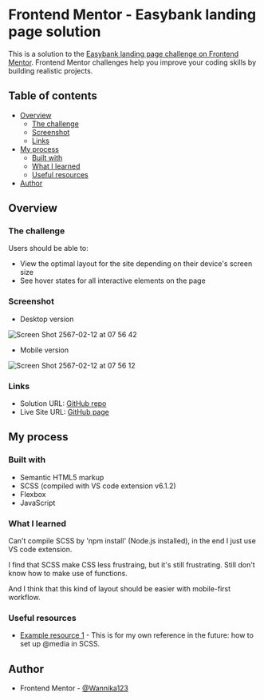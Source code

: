 # Frontend Mentor - Easybank landing page solution

This is a solution to the [Easybank landing page challenge on Frontend Mentor](https://www.frontendmentor.io/challenges/easybank-landing-page-WaUhkoDN). Frontend Mentor challenges help you improve your coding skills by building realistic projects. 

## Table of contents

- [Overview](#overview)
  - [The challenge](#the-challenge)
  - [Screenshot](#screenshot)
  - [Links](#links)
- [My process](#my-process)
  - [Built with](#built-with)
  - [What I learned](#what-i-learned)
  - [Useful resources](#useful-resources)
- [Author](#author)

## Overview

### The challenge

Users should be able to:

- View the optimal layout for the site depending on their device's screen size
- See hover states for all interactive elements on the page

### Screenshot

- Desktop version

![Screen Shot 2567-02-12 at 07 56 42](https://github.com/Wannika123/fem-landingPage3/assets/142564014/54904859-7d5c-41cb-bc4c-e16d8c4a0d98)

- Mobile version

![Screen Shot 2567-02-12 at 07 56 12](https://github.com/Wannika123/fem-landingPage3/assets/142564014/b271275d-81a2-47e9-bba3-dbbe1e88aca4)

### Links

- Solution URL: [GitHub repo](https://github.com/Wannika123/fem-landingPage3)
- Live Site URL: [GitHub page](https://wannika123.github.io/fem-landingPage3/)

## My process

### Built with

- Semantic HTML5 markup
- SCSS (compiled with VS code extension v6.1.2)
- Flexbox
- JavaScript

### What I learned

Can't compile SCSS by 'npm install' (Node.js installed), in the end I just use VS code extension.

I find that SCSS make CSS less frustraing, but it's still frustrating. Still don't know how to make use of functions. 

And I think that this kind of layout should be easier with mobile-first workflow.

### Useful resources

- [Example resource 1](https://github.com/thecodercoder/fem-dklt-toggle/blob/main/app/scss/util/breakpoints.scss) - This is for my own reference in the future: how to set up @media in SCSS.

## Author

- Frontend Mentor - [@Wannika123](https://www.frontendmentor.io/profile/Wannika123)
